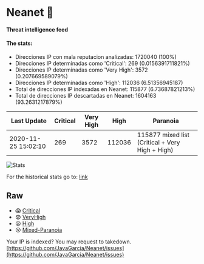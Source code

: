 # Neanet :hocho:
#### Threat intelligence feed
#### The stats:

- Direcciones IP con mala reputacion analizadas: 1720040 (100%)
- Direcciones IP determinadas como 'Critical':  269 (0.0156391711821%)
- Direcciones IP determinadas como 'Very High':  3572 (0.207669589079%)
- Direcciones IP determinadas como 'High':  112036 (6.51356945187)
- Total de direcciones IP indexadas en Neanet:  115877 (6.73687821213%)
- Total de direcciones IP descartadas en Neanet:  1604163 (93.2631217879%)

| Last Update | Critical | Very High | High | Paranoia |
| --- | --- | --- | --- | --- |
| 2020-11-25 15:02:10 | 269 | 3572 | 112036 | 115877 mixed list (Critical + Very High + High)|

![Stats](https://docs.google.com/spreadsheets/d/e/2PACX-1vSnaNMIXVabIpDJjufMlzH7poXnshF3mgd8Is1g9ytUEzVsP5my4Trn8f-xkoLLQ38xpL3HtmUexLo6/pubchart?oid=501124687&format=image)

For the historical stats go to: [link](/stats.csv)
## Raw
- :scream: [Critical](https://raw.githubusercontent.com/JavaGarcia/Neanet/master/blacklists/neanet_critical.txt)
- :fearful: [VeryHigh](https://raw.githubusercontent.com/JavaGarcia/Neanet/master/blacklists/neanet_veryHigh.txtt)
- :frowning: [High](https://raw.githubusercontent.com/JavaGarcia/Neanet/master/blacklists/neanet_high.txt)
- :dizzy_face: [Mixed-Paranoia](https://raw.githubusercontent.com/JavaGarcia/Neanet/master/blacklists/neanet_all.txt)


Your IP is indexed? You may request to takedown. [https://github.com/JavaGarcia/Neanet/issues](https://github.com/JavaGarcia/Neanet/issues)






























































































































































































































































































































































































































































































































































































































































































































































































































































































































































































































































































































































































































































































































































































































































































































































































































































































































































































































































































































































































































































































































































































































































































































































































































































































